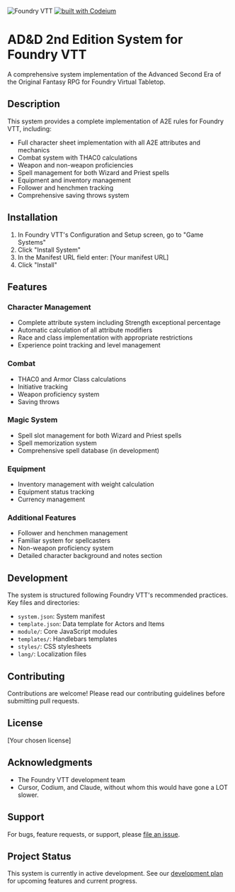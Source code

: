 ![Foundry VTT](https://img.shields.io/endpoint?url=https%3A%2F%2Ffoundryshields.com%2Fversion%3Fstyle%3Dflat%26url%3Dhttps%3A%2F%2Fraw.githubusercontent.com%2Fthelensrpg%2Fdnd2e-foundry%2Frefs%2Fheads%2Fmain%2Fsystem.json) [![built with Codeium](https://codeium.com/badges/main)](https://codeium.com) 

# AD&D 2nd Edition System for Foundry VTT

A comprehensive system implementation of the Advanced Second Era of the Original Fantasy RPG for Foundry Virtual Tabletop.

## Description

This system provides a complete implementation of A2E rules for Foundry VTT, including:

- Full character sheet implementation with all A2E attributes and mechanics
- Combat system with THAC0 calculations
- Weapon and non-weapon proficiencies
- Spell management for both Wizard and Priest spells
- Equipment and inventory management
- Follower and henchmen tracking
- Comprehensive saving throws system

## Installation

1. In Foundry VTT's Configuration and Setup screen, go to "Game Systems"
2. Click "Install System"
3. In the Manifest URL field enter: [Your manifest URL]
4. Click "Install"

## Features

### Character Management
- Complete attribute system including Strength exceptional percentage
- Automatic calculation of all attribute modifiers
- Race and class implementation with appropriate restrictions
- Experience point tracking and level management

### Combat
- THAC0 and Armor Class calculations
- Initiative tracking
- Weapon proficiency system
- Saving throws

### Magic System
- Spell slot management for both Wizard and Priest spells
- Spell memorization system
- Comprehensive spell database (in development)

### Equipment
- Inventory management with weight calculation
- Equipment status tracking
- Currency management

### Additional Features
- Follower and henchmen management
- Familiar system for spellcasters
- Non-weapon proficiency system
- Detailed character background and notes section

## Development

The system is structured following Foundry VTT's recommended practices. Key files and directories:

- `system.json`: System manifest
- `template.json`: Data template for Actors and Items
- `module/`: Core JavaScript modules
- `templates/`: Handlebars templates
- `styles/`: CSS stylesheets
- `lang/`: Localization files

## Contributing

Contributions are welcome! Please read our contributing guidelines before submitting pull requests.

## License

[Your chosen license]

## Acknowledgments

- The Foundry VTT development team
- Cursor, Codium, and Claude, without whom this would have gone a LOT slower.

## Support

For bugs, feature requests, or support, please [file an issue](https://github.com/thelensrpg/dnd2e-foundry/issues/new/choose).

## Project Status

This system is currently in active development. See our [development plan](docs/devplan.md) for upcoming features and current progress.